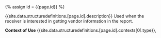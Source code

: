 
{% assign id = {{page.id}} %}


{{site.data.structuredefinitions.[page.id].description}}
Used when the receiver is interested in getting vendor information in the report.

**Context of Use**  {{site.data.structuredefinitions.[page.id].contexts[0].type}},
